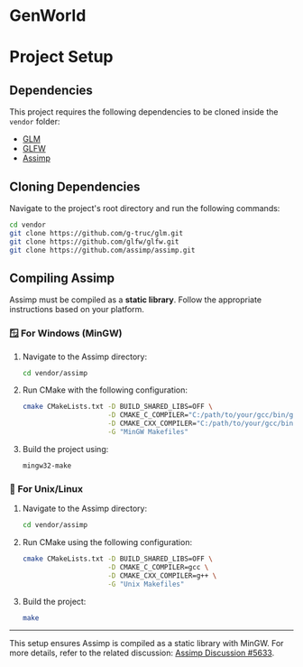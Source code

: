 # GenWorld

# Project Setup

## Dependencies
This project requires the following dependencies to be cloned inside the `vendor` folder:

- [GLM](https://github.com/g-truc/glm)
- [GLFW](https://github.com/glfw/glfw)
- [Assimp](https://github.com/assimp/assimp)

## Cloning Dependencies
Navigate to the project's root directory and run the following commands:

```sh
cd vendor
git clone https://github.com/g-truc/glm.git
git clone https://github.com/glfw/glfw.git
git clone https://github.com/assimp/assimp.git
```

## Compiling Assimp

Assimp must be compiled as a **static library**. Follow the appropriate instructions based on your platform.

### 🪟 For Windows (MinGW)

1. Navigate to the Assimp directory:

   ```sh
   cd vendor/assimp
   ```

2. Run CMake with the following configuration:

   ```sh
   cmake CMakeLists.txt -D BUILD_SHARED_LIBS=OFF \
                        -D CMAKE_C_COMPILER="C:/path/to/your/gcc/bin/gcc.exe" \
                        -D CMAKE_CXX_COMPILER="C:/path/to/your/gcc/bin/g++.exe" \
                        -G "MinGW Makefiles"
   ```

3. Build the project using:

   ```sh
   mingw32-make
   ```

### 🐧 For Unix/Linux

1. Navigate to the Assimp directory:

   ```sh
   cd vendor/assimp
   ```

2. Run CMake using the following configuration:

   ```sh
   cmake CMakeLists.txt -D BUILD_SHARED_LIBS=OFF \
                        -D CMAKE_C_COMPILER=gcc \
                        -D CMAKE_CXX_COMPILER=g++ \
                        -G "Unix Makefiles"
   ```

3. Build the project:

   ```sh
   make
   ```

---

This setup ensures Assimp is compiled as a static library with MinGW. For more details, refer to the related discussion: [Assimp Discussion #5633](https://github.com/assimp/assimp/discussions/5633).

